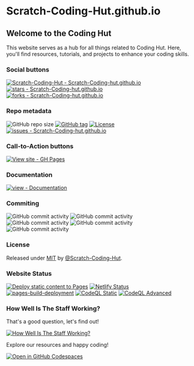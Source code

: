 # Scratch-Coding-Hut.github.io
## Welcome to the Coding Hut

This website serves as a hub for all things related to Coding Hut. Here, you'll find resources, tutorials, and projects to enhance your coding skills.

### Social buttons

[![Scratch-Coding-Hut - Scratch-Coding-hut.github.io](https://img.shields.io/static/v1?label=Scratch-Coding-Hut&message=Scratch-Coding-hut.github.io&color=blue&logo=github)](https://github.com/Scratch-Coding-Hut/Scratch-Coding-hut.github.io "Go to GitHub repo")
[![stars - Scratch-Coding-hut.github.io](https://img.shields.io/github/stars/Scratch-Coding-Hut/Scratch-Coding-hut.github.io?style=social)](https://github.com/Scratch-Coding-Hut/Scratch-Coding-hut.github.io)
[![forks - Scratch-Coding-hut.github.io](https://img.shields.io/github/forks/Scratch-Coding-Hut/Scratch-Coding-hut.github.io?style=social)](https://github.com/Scratch-Coding-Hut/Scratch-Coding-hut.github.io)


### Repo metadata

![GitHub repo size](https://img.shields.io/github/repo-size/Scratch-Coding-Hut/Scratch-Coding-Hut.github.io)
[![GitHub tag](https://img.shields.io/github/tag/Scratch-Coding-Hut/Scratch-Coding-hut.github.io?include_prereleases=&sort=semver&color=blue)](https://github.com/Scratch-Coding-Hut/Scratch-Coding-hut.github.io/releases/)
[![License](https://img.shields.io/badge/License-MIT-blue)](#license)
[![issues - Scratch-Coding-hut.github.io](https://img.shields.io/github/issues/Scratch-Coding-Hut/Scratch-Coding-hut.github.io)](https://github.com/Scratch-Coding-Hut/Scratch-Coding-hut.github.io/issues)

### Call-to-Action buttons

[![View site - GH Pages](https://img.shields.io/badge/View_site-GH_Pages-2ea44f?style=for-the-badge)](https://scratch-coding-hut.github.io/Scratch-Coding-hut.github.io/)

### Documentation

[![view - Documentation](https://img.shields.io/badge/view-Documentation-blue?style=for-the-badge)](/docs/ "Go to project documentation")

### Commiting

![GitHub commit activity](https://img.shields.io/github/commit-activity/d/Scratch-Coding-Hut/Scratch-Coding-Hut.github.io)
![GitHub commit activity](https://img.shields.io/github/commit-activity/w/Scratch-Coding-Hut/Scratch-Coding-Hut.github.io)
![GitHub commit activity](https://img.shields.io/github/commit-activity/m/Scratch-Coding-Hut/Scratch-Coding-Hut.github.io)
![GitHub commit activity](https://img.shields.io/github/commit-activity/y/Scratch-Coding-Hut/Scratch-Coding-Hut.github.io)
![GitHub commit activity](https://img.shields.io/github/commit-activity/t/Scratch-Coding-Hut/Scratch-Coding-Hut.github.io)



### License

Released under [MIT](/LICENSE) by [@Scratch-Coding-Hut](https://github.com/Scratch-Coding-Hut).

### Website Status

[![Deploy static content to Pages](https://github.com/Scratch-Coding-Hut/Scratch-Coding-Hut.github.io/actions/workflows/static.yml/badge.svg)](https://github.com/Scratch-Coding-Hut/Scratch-Coding-Hut.github.io/actions/workflows/static.yml)
[![Netlify Status](https://api.netlify.com/api/v1/badges/24833615-5a91-45ff-87cd-42a9f87ddc9f/deploy-status)](https://app.netlify.com/sites/scratch-coding-hut/deploys)
[![pages-build-deployment](https://github.com/Scratch-Coding-Hut/Scratch-Coding-Hut.github.io/actions/workflows/pages/pages-build-deployment/badge.svg)](https://github.com/Scratch-Coding-Hut/Scratch-Coding-Hut.github.io/actions/workflows/pages/pages-build-deployment)
[![CodeQL Static](https://github.com/Scratch-Coding-Hut/Scratch-Coding-Hut.github.io/actions/workflows/github-code-scanning/codeql/badge.svg)](https://github.com/Scratch-Coding-Hut/Scratch-Coding-Hut.github.io/actions/workflows/github-code-scanning/codeql)
[![CodeQL Advanced](https://github.com/Scratch-Coding-Hut/Scratch-Coding-Hut.github.io/actions/workflows/codeql.yml/badge.svg)](https://github.com/Scratch-Coding-Hut/Scratch-Coding-Hut.github.io/actions/workflows/codeql.yml)

### How Well Is The Staff Working?
That's a good question, let's find out!

[![How Well Is The Staff Working?](https://github.com/Scratch-Coding-Hut/Scratch-Coding-Hut.github.io/actions/workflows/staff.yml/badge.svg)](https://github.com/Scratch-Coding-Hut/Scratch-Coding-Hut.github.io/actions/workflows/staff.yml)

Explore our resources and happy coding!

[![Open in GitHub Codespaces](https://github.com/codespaces/badge.svg)](https://codespaces.new/Scratch-Coding-Hut/Scratch-Coding-Hut.github.io)
